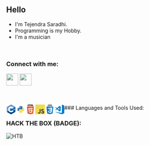 ## Hello
- I'm Tejendra Saradhi.
- Programming is my Hobby.
- I'm a musician

<br />

### Connect with me:

[<img height="32" width="32" src="https://cdn.jsdelivr.net/npm/simple-icons@v3/icons/instagram.svg" />][Instagram]
[<img height="32" width="32" src="https://cdn.jsdelivr.net/npm/simple-icons@v3/icons/linkedin.svg" />][LinkedIn]

<br />
<br />
### Languages and Tools Used:

<img align="left" alt="JavaScript" width="26px" src="https://raw.githubusercontent.com/github/explore/80688e429a7d4ef2fca1e82350fe8e3517d3494d/topics/cpp/cpp.png">
<img align="left" alt="JavaScript" width="26px" src="https://raw.githubusercontent.com/github/explore/80688e429a7d4ef2fca1e82350fe8e3517d3494d/topics/python/python.png">
<img align="left" alt="JavaScript" width="26px" src="https://raw.githubusercontent.com/github/explore/80688e429a7d4ef2fca1e82350fe8e3517d3494d/topics/html/html.png">
<img align="left" alt="JavaScript" width="26px" src="https://raw.githubusercontent.com/github/explore/80688e429a7d4ef2fca1e82350fe8e3517d3494d/topics/javascript/javascript.png">
<img align="left" alt="JavaScript" width="26px" src="https://raw.githubusercontent.com/github/explore/80688e429a7d4ef2fca1e82350fe8e3517d3494d/topics/css/css.png">
<img align="left" alt="JavaScript" width="26px" src="https://raw.githubusercontent.com/github/explore/80688e429a7d4ef2fca1e82350fe8e3517d3494d/topics/visual-studio-code/visual-studio-code.png">

<br />

### HACK THE BOX (BADGE):

![HTB](http://www.hackthebox.eu/badge/image/325833)



[Instagram]: http://www.instagram.com/y_tejas_/
[LinkedIn]: https://in.linkedin.com/in/tejendra-saradhi/
